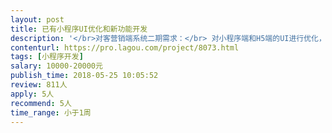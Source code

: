 ```yaml
---                
layout: post       
title: 已有小程序UI优化和新功能开发           
description: '</br>对客营销端系统二期需求：</br> 对小程序端和H5端的UI进行优化，页面功能增强。总计12个页面，全部是信息展示功能。</br>要求：</br>前端小团队，或有UI设计水平的前端开发个人。</br>ui水平高，小程序开发 和 H5开发出活快。</br>另有AFRAM全景图展示功能优化，做过全景展示，能解决问题。</br>小项目，需要尽快投入开发，1-2周内完成。</br>'     
contenturl: https://pro.lagou.com/project/8073.html      
tags: [小程序开发]            
salary: 10000-20000元          
publish_time: 2018-05-25 10:05:52         
review: 811人                   
apply: 5人                   
recommend: 5人                   
time_range: 小于1周              
---                 
```

